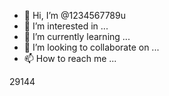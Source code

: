 - 👋 Hi, I’m @1234567789u
- 👀 I’m interested in ...
- 🌱 I’m currently learning ...
- 💞️ I’m looking to collaborate on ...
- 📫 How to reach me ...

<!---
1234567789u/1234567789u is a ✨ special ✨ repository because its `README.md` (this file) appears on your GitHub profile.
You can click the Preview link to take a look at your changes.
--->29144
